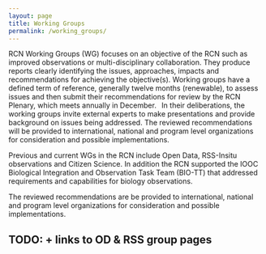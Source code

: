 ```yaml
---
layout: page
title: Working Groups
permalink: /working_groups/
---
```


RCN Working Groups (WG) focuses on an objective of the RCN such as improved observations or multi-disciplinary collaboration. 
They produce reports clearly identifying the issues, approaches, impacts and recommendations for achieving the objective(s). 
Working groups have a defined term of reference, generally twelve months (renewable), to assess issues and then submit their recommendations for review by the RCN Plenary, which meets annually in December.  
In their deliberations, the working groups invite external experts to make presentations and provide background on issues being addressed. 
The reviewed recommendations will be provided to international, national and program level organizations for consideration and possible implementations.

Previous and current WGs in the RCN include Open Data, RSS-Insitu observations and Citizen Science. 
In addition the RCN supported the IOOC Biological Integration and Observation Task Team (BIO-TT) that addressed requirements and capabilities for biology observations.

The reviewed recommendations are be provided to international, national and program level organizations for consideration and possible implementations.


## TODO: + links to OD & RSS group pages

